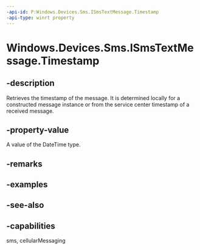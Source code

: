 ----api-id: P:Windows.Devices.Sms.ISmsTextMessage.Timestamp
-api-type: winrt property
---<!-- Property syntaxpublic Windows.Foundation.DateTime Timestamp { get; }--># Windows.Devices.Sms.ISmsTextMessage.Timestamp## -descriptionRetrieves the timestamp of the message. It is determined locally for a constructed message instance or from the service center timestamp of a received message.## -property-valueA value of the DateTime type.## -remarks## -examples## -see-also## -capabilitiessms, cellularMessaging
